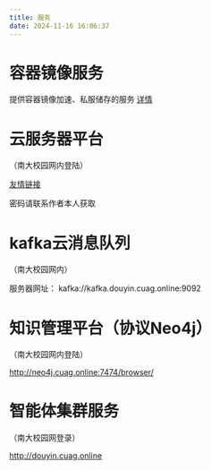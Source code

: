 ```yaml
---
title: 服务
date: 2024-11-16 16:06:37
---
```

# 容器镜像服务
提供容器镜像加速、私服储存的服务
[详情](/products/yycr)
# 云服务器平台
（南大校园网内登陆）

[友情链接](http://douyin.cuag.online:1080)

密码请联系作者本人获取
# kafka云消息队列
（南大校园网内）

服务器网址：
kafka://kafka.douyin.cuag.online:9092
# 知识管理平台（协议Neo4j）
（南大校园网内登陆）

http://neo4j.cuag.online:7474/browser/

# 智能体集群服务
（南大校园网登录）

http://douyin.cuag.online